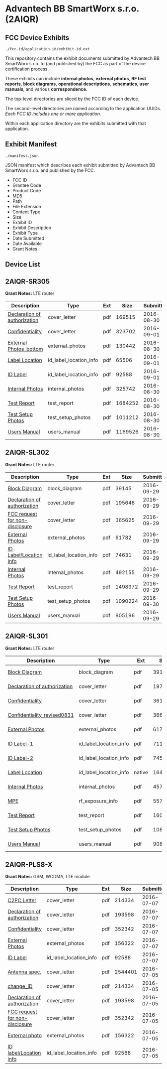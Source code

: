 # Advantech BB SmartWorx s.r.o. (2AIQR)
## FCC Device Exhibits

```
./fcc-id/application-id/exhibit-id.ext
```

This repository contains the exhibit documents submitted by Advantech BB SmartWorx s.r.o. to (and published by) the FCC as part of the device certification process.

These exhibits can include **internal photos**, **external photos**, **RF test reports**, **block diagrams**, **operational descriptions**, **schematics**, **user manuals**, and various **correspondence**.

The top-level directories are sliced by the FCC ID of each device.

The second-level directories are named according to the application UUIDs. *Each FCC ID includes one or more application.*

Within each application directory are the exhibits submitted with that application. 

## Exhibit Manifest

```
./manifest.json
```

JSON manifest which describes each exhibit submitted by Advantech BB SmartWorx s.r.o. and published by the FCC.

- FCC ID
- Grantee Code
- Product Code
- MD5
- Path
- File Extension
- Content Type
- Size
- Exhibit ID
- Exhibit Description
- Exhibit Type
- Date Submitted
- Date Available
- Grant Notes

## Device List
## 2AIQR-SR305
**Grant Notes:** LTE router

| Description | Type | Ext | Size | Submitted | Available |
| ----------- | ---- | --- | ---- | --------- | --------- |
| [Declaration of authorization](2AIQR-SR305/2425946b101fcd582067a7e9c612b49d/3116357.pdf) | cover_letter | pdf | 169515 | 2016-08-30 | 2016-09-07 |
| [Confidentiality](2AIQR-SR305/2425946b101fcd582067a7e9c612b49d/3119624.pdf) | cover_letter | pdf | 323702 | 2016-09-01 | 2016-09-07 |
| [External Photos_bottom](2AIQR-SR305/2425946b101fcd582067a7e9c612b49d/3116355.pdf) | external_photos | pdf | 130442 | 2016-08-30 | 2016-09-07 |
| [Label Location](2AIQR-SR305/2425946b101fcd582067a7e9c612b49d/3119625.pdf) | id_label_location_info | pdf | 65506 | 2016-09-01 | 2016-09-07 |
| [ID Label](2AIQR-SR305/2425946b101fcd582067a7e9c612b49d/3051142.pdf) | id_label_location_info | pdf | 92588 | 2016-09-01 | 2016-09-07 |
| [Internal Photos](2AIQR-SR305/2425946b101fcd582067a7e9c612b49d/3116353.pdf) | internal_photos | pdf | 325742 | 2016-08-30 | 2016-09-07 |
| [Test Report](2AIQR-SR305/2425946b101fcd582067a7e9c612b49d/3116358.pdf) | test_report | pdf | 1684252 | 2016-08-30 | 2016-09-07 |
| [Test Setup Photos](2AIQR-SR305/2425946b101fcd582067a7e9c612b49d/3116354.pdf) | test_setup_photos | pdf | 1011212 | 2016-08-30 | 2016-09-07 |
| [Users Manual](2AIQR-SR305/2425946b101fcd582067a7e9c612b49d/3116356.pdf) | users_manual | pdf | 1169526 | 2016-08-30 | 2016-09-07 |
## 2AIQR-SL302
**Grant Notes:** LTE router

| Description | Type | Ext | Size | Submitted | Available |
| ----------- | ---- | --- | ---- | --------- | --------- |
| [Block Diagram](2AIQR-SL302/0d000bda7deffc4882664b26651ec117/3117824.pdf) | block_diagram | pdf | 39145 | 2016-09-29 | 2016-09-30 |
| [Declaration of authorization](2AIQR-SL302/0d000bda7deffc4882664b26651ec117/3151665.pdf) | cover_letter | pdf | 195646 | 2016-09-29 | 2016-09-30 |
| [FCC request for non-disclosure](2AIQR-SL302/0d000bda7deffc4882664b26651ec117/3151666.pdf) | cover_letter | pdf | 365625 | 2016-09-29 | 2016-09-30 |
| [External Photos](2AIQR-SL302/0d000bda7deffc4882664b26651ec117/3151660.pdf) | external_photos | pdf | 61782 | 2016-09-29 | 2017-03-29 |
| [ID Label/Location Info](2AIQR-SL302/0d000bda7deffc4882664b26651ec117/3151661.pdf) | id_label_location_info | pdf | 74631 | 2016-09-29 | 2016-09-30 |
| [Internal Photos](2AIQR-SL302/0d000bda7deffc4882664b26651ec117/3151662.pdf) | internal_photos | pdf | 492155 | 2016-09-29 | 2016-09-30 |
| [Test Report](2AIQR-SL302/0d000bda7deffc4882664b26651ec117/3151664.pdf) | test_report | pdf | 1498972 | 2016-09-29 | 2016-09-30 |
| [Test Setup Photos](2AIQR-SL302/0d000bda7deffc4882664b26651ec117/3152872.pdf) | test_setup_photos | pdf | 1090224 | 2016-09-30 | 2016-09-30 |
| [Users Manual](2AIQR-SL302/0d000bda7deffc4882664b26651ec117/3151663.pdf) | users_manual | pdf | 905196 | 2016-09-29 | 2017-03-29 |
## 2AIQR-SL301
**Grant Notes:** LTE router

| Description | Type | Ext | Size | Submitted | Available |
| ----------- | ---- | --- | ---- | --------- | --------- |
| [Block Diagram](2AIQR-SL301/32880b2388d1339d7f467925f0973daa/3117824.pdf) | block_diagram | pdf | 39145 | 2016-08-31 | 2016-08-31 |
| [Declaration of authorization](2AIQR-SL301/32880b2388d1339d7f467925f0973daa/3117830.pdf) | cover_letter | pdf | 197030 | 2016-08-31 | 2016-08-31 |
| [Confidentiality](2AIQR-SL301/32880b2388d1339d7f467925f0973daa/3117831.pdf) | cover_letter | pdf | 361677 | 2016-08-31 | 2016-08-31 |
| [Confidentiality_revised0831](2AIQR-SL301/32880b2388d1339d7f467925f0973daa/3118183.pdf) | cover_letter | pdf | 366272 | 2016-08-31 | 2016-08-31 |
| [External Photos](2AIQR-SL301/32880b2388d1339d7f467925f0973daa/3117825.pdf) | external_photos | pdf | 61782 | 2016-08-31 | 2016-09-14 |
| [ID Label-1](2AIQR-SL301/32880b2388d1339d7f467925f0973daa/3117828.pdf) | id_label_location_info | pdf | 71132 | 2016-08-31 | 2016-08-31 |
| [ID Label-2](2AIQR-SL301/32880b2388d1339d7f467925f0973daa/3117829.pdf) | id_label_location_info | pdf | 74542 | 2016-08-31 | 2016-08-31 |
| [Label Location](2AIQR-SL301/32880b2388d1339d7f467925f0973daa/3118185.native) | id_label_location_info | native | 164014 | 2016-08-31 | 2016-08-31 |
| [Internal Photos](2AIQR-SL301/32880b2388d1339d7f467925f0973daa/3117826.pdf) | internal_photos | pdf | 457270 | 2016-08-31 | 2016-08-31 |
| [MPE](2AIQR-SL301/32880b2388d1339d7f467925f0973daa/3117832.pdf) | rf_exposure_info | pdf | 557167 | 2016-08-31 | 2016-08-31 |
| [Test Report](2AIQR-SL301/32880b2388d1339d7f467925f0973daa/3117833.pdf) | test_report | pdf | 1601048 | 2016-08-31 | 2016-08-31 |
| [Test Setup Photos](2AIQR-SL301/32880b2388d1339d7f467925f0973daa/3117827.pdf) | test_setup_photos | pdf | 1089522 | 2016-08-31 | 2016-08-31 |
| [Users Manual](2AIQR-SL301/32880b2388d1339d7f467925f0973daa/3118184.pdf) | users_manual | pdf | 908109 | 2016-08-31 | 2016-09-14 |
## 2AIQR-PLS8-X
**Grant Notes:** GSM, WCDMA, LTE module

| Description | Type | Ext | Size | Submitted | Available |
| ----------- | ---- | --- | ---- | --------- | --------- |
| [C2PC Letter](2AIQR-PLS8-X/5aa833eb3fd74664a983b75ff618befb/3051145.pdf) | cover_letter | pdf | 214334 | 2016-07-07 | 2016-07-12 |
| [Declaration of authorization](2AIQR-PLS8-X/5aa833eb3fd74664a983b75ff618befb/3051146.pdf) | cover_letter | pdf | 193598 | 2016-07-07 | 2016-07-12 |
| [Confidentiality](2AIQR-PLS8-X/5aa833eb3fd74664a983b75ff618befb/3051147.pdf) | cover_letter | pdf | 352342 | 2016-07-07 | 2016-07-12 |
| [External Photos](2AIQR-PLS8-X/5aa833eb3fd74664a983b75ff618befb/2705836.pdf) | external_photos | pdf | 156322 | 2016-07-07 | 2017-01-02 |
| [ID Label](2AIQR-PLS8-X/5aa833eb3fd74664a983b75ff618befb/3051142.pdf) | id_label_location_info | pdf | 92588 | 2016-07-07 | 2016-07-12 |
| [Antenna spec.](2AIQR-PLS8-X/a39d7a538f4178329ea88400365f4200/3051141.pdf) | cover_letter | pdf | 2544401 | 2016-07-05 | 2016-07-12 |
| [change_ID](2AIQR-PLS8-X/a39d7a538f4178329ea88400365f4200/3051145.pdf) | cover_letter | pdf | 214334 | 2016-07-05 | 2016-07-12 |
| [Declaration of authorization](2AIQR-PLS8-X/a39d7a538f4178329ea88400365f4200/3051146.pdf) | cover_letter | pdf | 193598 | 2016-07-05 | 2016-07-12 |
| [FCC request for non-disclosure](2AIQR-PLS8-X/a39d7a538f4178329ea88400365f4200/3051147.pdf) | cover_letter | pdf | 352342 | 2016-07-05 | 2016-07-12 |
| [External photo](2AIQR-PLS8-X/a39d7a538f4178329ea88400365f4200/2705836.pdf) | external_photos | pdf | 156322 | 2016-07-05 | 2017-01-02 |
| [ID label/Location info](2AIQR-PLS8-X/a39d7a538f4178329ea88400365f4200/3051142.pdf) | id_label_location_info | pdf | 92588 | 2016-07-05 | 2016-07-12 |
